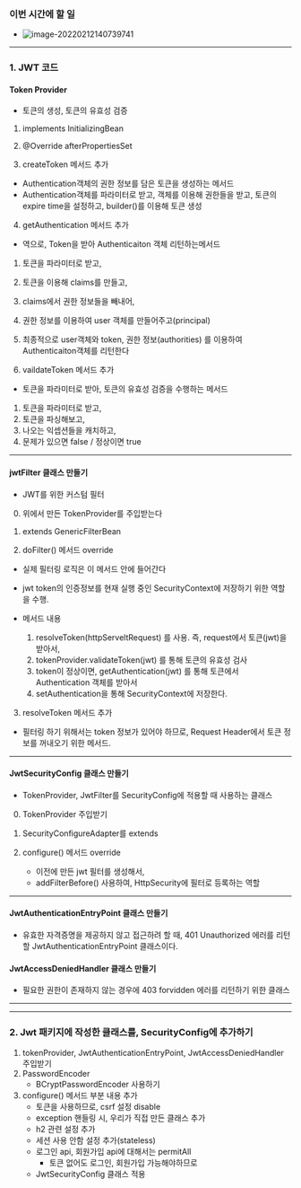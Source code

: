 ### 이번 시간에 할 일

- ![image-20220212140739741](C:\Users\4545a\AppData\Roaming\Typora\typora-user-images\image-20220212140739741.png)



---

### 1. JWT 코드



#### Token Provider

- 토큰의 생성, 토큰의 유효성 검증

1. implements InitializingBean



2. @Override
   afterPropertiesSet 



3. createToken 메서드 추가

- Authentication객체의 권한 정보를 담은 토큰을 생성하는 메서드
- Authentication객체를 파라미터로 받고, 객체를 이용해 권한들을 받고, 토큰의 expire time을 설정하고, builder()를 이용해 토큰 생성



4. getAuthentication 메서드 추가

- 역으로, Token을 받아 Authenticaiton 객체 리턴하는메서드
1. 토큰을 파라미터로 받고, 
2. 토큰을 이용해 claims를 만들고, 
3. claims에서 권한 정보들을 빼내어, 
4. 권한 정보를 이용하여 user 객체를 만들어주고(principal)
5. 최종적으로 user객체와 token, 권한 정보(authorities) 를 이용하여 Authenticaiton객체를 리턴한다



5. vaildateToken 메서드 추가

- 토큰을 파라미터로 받아, 토큰의 유효성 검증을 수행하는 메서드

1. 토큰을 파라미터로 받고,
2. 토큰을 파싱해보고,
3. 나오는 익셉션들을 캐치하고,
4. 문제가 있으면 false / 정상이면 true 



---

#### jwtFilter 클래스 만들기

- JWT를 위한 커스텀 필터

0. 위에서 만든 TokenProvider를 주입받는다



1. extends GenericFilterBean



2. doFilter() 메서드 override

- 실제 필터링 로직은 이 메서드 안에 들어간다
- jwt token의 인증정보를 현재 실행 중인 SecurityContext에 저장하기 위한 역할을 수행.

- 메서드 내용
  1. resolveToken(httpServeltRequest) 를 사용. 즉, request에서 토큰(jwt)을 받아서, 
  2. tokenProvider.validateToken(jwt) 를 통해 토큰의 유효성 검사
  3. token이 정상이면, getAuthentication(jwt) 를 통해 토큰에서 Authentication 객체를 받아서
  4. setAuthentication을 통해 SecurityContext에  저장한다.



3. resolveToken 메서드 추가

- 필터링 하기 위해서는 token 정보가 있어야 하므로,  Request Header에서 토큰 정보를 꺼내오기 위한 메서드.



---

#### JwtSecurityConfig 클래스 만들기

- TokenProvider, JwtFilter를 SecurityConfig에 적용할 때 사용하는 클래스

0. TokenProvider 주입받기



1. SecurityConfigureAdapter를 extends



2. configure() 메서드 override
   - 이전에 만든 jwt 필터를 생성해서,
   - addFilterBefore() 사용하여, HttpSecurity에 필터로 등록하는 역할

---

#### JwtAuthenticationEntryPoint 클래스 만들기

- 유효한 자격증명을 제공하지 않고 접근하려 할 때, 401 Unauthorized 에러를 리턴할 JwtAuthenticationEntryPoint 클래스이다.



#### JwtAccessDeniedHandler 클래스 만들기

- 필요한 권한이 존재하지 않는 경우에 403 forvidden 에러를 리턴하기 위한 클래스



---

---

### 2. Jwt 패키지에 작성한 클래스를, SecurityConfig에 추가하기

 

1. tokenProvider, JwtAuthenticationEntryPoint, JwtAccessDeniedHandler 주입받기
2. PasswordEncoder
   - BCryptPasswordEncoder 사용하기
3. configure() 메서드 부분 내용 추가
   - 토큰을 사용하므로, csrf 설정 disable
   - exception 핸들링 시, 우리가 직접 만든 클래스 추가
   - h2 관련 설정 추가
   - 세션 사용 안함 설정 추가(stateless)
   - 로그인 api, 회원가입 api에 대해서는 permitAll
     - 토큰 없어도 로그인, 회원가입 가능해야하므로
   - JwtSecurityConfig 클래스 적용

